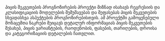 პიცის შეკვეთების პროგნოზირების პროექტი მიზნად ისახავს რეგრესიის და კლასიფიკაციის მოდელების შემუშავებას და შეფასებას პიცის შეკვეთების სხვადასხვა ასპექტების პროგნოზირებისთვის. ამ პროექტში გამოყენებული მონაცემთა ნაკრები შეიცავს დეტალურ ინფორმაციას პიცის შეკვეთების შესახებ, პიცის ვარიანტების, რაოდენობის, ფასების, თარიღების, დროისა და კატეგორიზაციის დეტალების ჩათვლით.
